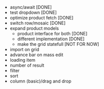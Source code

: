 - async/await [DONE]
- test dropdown [DONE]
- optimize product fetch [DONE]
- switch row/mosaic [DONE]
- expand product models
    - product interface for both [DONE]
    - different implementation [DONE]
    - make the grid statefull [NOT FOR NOW]
- import on grid
- advance bar on mass edit
- loading item
- number of result
- filter
- sort
- column (basic)/drag and drop
